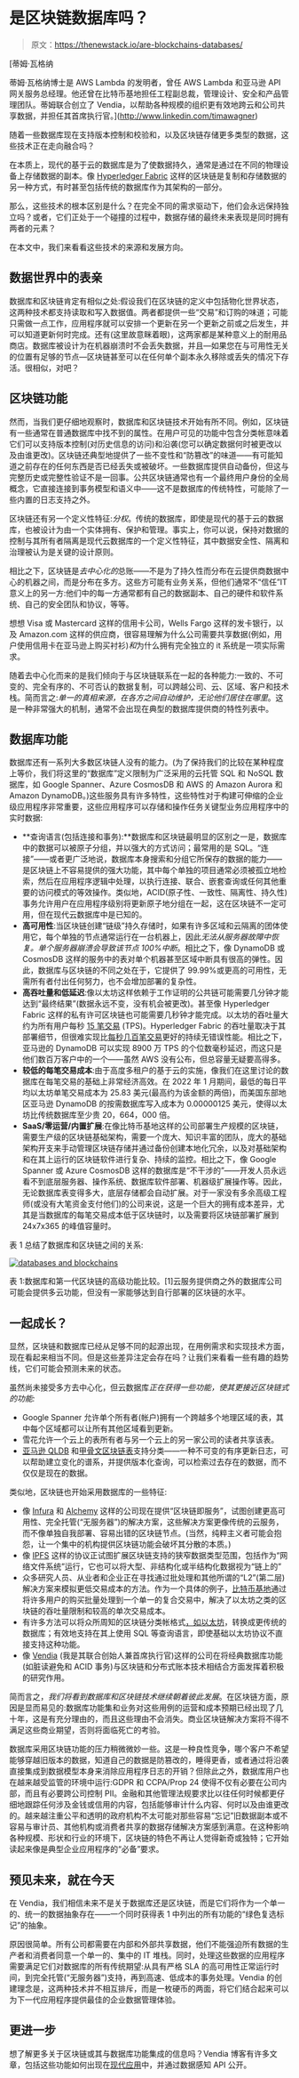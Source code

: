 # 是区块链数据库吗？

> 原文：<https://thenewstack.io/are-blockchains-databases/>

[](http://www.linkedin.com/timawagner)

 [蒂姆·瓦格纳

蒂姆·瓦格纳博士是 AWS Lambda 的发明者，曾任 AWS Lambda 和亚马逊 API 网关服务总经理。他还曾在比特币基地担任工程副总裁，管理设计、安全和产品管理团队。蒂姆联合创立了 Vendia，以帮助各种规模的组织更有效地跨云和公司共享数据，并担任其首席执行官。](http://www.linkedin.com/timawagner) [](http://www.linkedin.com/timawagner)

随着一些数据库现在支持版本控制和校验和，以及区块链存储更多类型的数据，这些技术正在走向融合吗？

在本质上，现代的基于云的数据库是为了使数据持久，通常是通过在不同的物理设备上存储数据的副本。像 [Hyperledger Fabric](https://www.hyperledger.org/use/fabric) 这样的区块链是复制和存储数据的另一种方式，有时甚至包括传统的数据库作为其架构的一部分。

那么，这些技术的根本区别是什么？在完全不同的需求驱动下，他们会永远保持独立吗？或者，它们正处于一个碰撞的过程中，数据存储的最终未来表现是同时拥有两者的元素？

在本文中，我们来看看这些技术的来源和发展方向。

## 数据世界中的表亲

数据库和区块链肯定有相似之处:假设我们在区块链的定义中包括物化世界状态，这两种技术都支持读取和写入数据值。两者都提供一些“交易”和订购的味道；可能只需做一点工作，应用程序就可以安排一个更新在另一个更新之前或之后发生，并可以知道更新何时完成。还有(这里故意眯着眼)，这两家都是某种意义上的耐用品商店。数据库被设计为在机器崩溃时不会丢失数据，并且—如果您在与可用性无关的位置有足够的节点—区块链甚至可以在任何单个副本永久移除或丢失的情况下存活。很相似，对吧？

## 区块链功能

然而，当我们更仔细地观察时，数据库和区块链技术开始有所不同。例如，区块链有一些通常在普通数据库中找不到的属性。在用户可见的功能中包含分类帐意味着它们可以支持版本控制(对历史信息的访问)和沿袭(您可以确定数据何时被更改以及由谁更改)。区块链还典型地提供了一些不变性和“防篡改”的味道——有可能知道之前存在的任何东西是否已经丢失或被破坏。一些数据库提供自动备份，但这与完整历史或完整性验证不是一回事。公共区块链通常也有一个最终用户身份的全局概念，它直接连接到事务模型和语义中——这不是数据库的传统特性，可能除了一些内置的日志支持之外。

区块链还有另一个定义性特征:*分权*。传统的数据库，即使是现代的基于云的数据库，也被设计为由一个实体拥有、保护和管理。事实上，你可以说，保持对数据的控制与其所有者隔离是现代云数据库的一个定义性特征，其中数据安全性、隔离和治理被认为是关键的设计原则。

相比之下，区块链是*去中心化的*总账——不是为了持久性而分布在云提供商数据中心的机器之间，而是分布在多方。这些方可能有业务关系，但他们通常不“信任”IT 意义上的另一方:他们中的每一方通常都有自己的数据副本、自己的硬件和软件系统、自己的安全团队和协议，等等。

想想 Visa 或 Mastercard 这样的信用卡公司，Wells Fargo 这样的发卡银行，以及 Amazon.com 这样的供应商，很容易理解为什么公司需要共享数据(例如，用户使用信用卡在亚马逊上购买衬衫)*和*为什么拥有完全独立的 it 系统是一项实际需求。

随着去中心化而来的是我们倾向于与区块链联系在一起的各种能力:一致的、不可变的、完全有序的、不可否认的数据复制，可以跨越公司、云、区域、客户和技术栈。简而言之:*单一的真相来源，在各方之间自动维护，无论他们居住在哪里*。这是一种非常强大的机制，通常不会出现在典型的数据库提供商的特性列表中。

## 数据库功能

数据库还有一系列大多数区块链人没有的能力。(为了保持我们的比较在某种程度上等价，我们将这里的“数据库”定义限制为广泛采用的云托管 SQL 和 NoSQL 数据库，如 Google Spanner、Azure CosmosDB 和 AWS 的 Amazon Aurora 和 Amazon DynamoDB。)这些服务具有许多特性，这些特性对于构建可伸缩的企业级应用程序非常重要，这些应用程序可以存储和操作任务关键型业务应用程序中的实时数据:

*   **查询语言(包括连接和事务):**数据库和区块链最明显的区别之一是，数据库中的数据可以被原子分组，并以强大的方式访问；最常用的是 SQL。“连接”——或者更广泛地说，数据库本身搜索和分组它所保存的数据的能力——是区块链上不容易提供的强大功能，其中每个单独的项目通常必须被孤立地检索，然后在应用程序逻辑中处理，以执行连接、联合、嵌套查询或任何其他重要的访问模式的等效操作。类似地，ACID(原子性、一致性、隔离性、持久性)事务允许用户在应用程序级别将更新原子地分组在一起，这在区块链不一定可用，但在现代云数据库中是已知的。
*   **高可用性**:当区块链创建“链级”持久存储时，如果有许多区域和云隔离的团体使用它，每个单独的节点通常运行在一台机器上，因此*无法从服务器故障中恢复。单个服务器崩溃会导致该节点 100%中断*。相比之下，像 DynamoDB 或 CosmosDB 这样的服务中的表对单个机器甚至区域中断具有很高的弹性。因此，数据库与区块链的不同之处在于，它提供了 99.99%或更高的可用性，无需所有者付出任何努力，也不会增加部署的复杂性。
*   **高吞吐量和低延迟**:像以太坊这样依赖于工作证明的公共链可能需要几分钟才能达到“最终结果”(数据永远不变，没有机会被更改)。甚至像 Hyperledger Fabric 这样的私有许可区块链也可能需要几秒钟才能完成。以太坊的吞吐量大约为所有用户每秒 [15 笔交易](https://blog.coinbase.com/scaling-ethereum-crypto-for-a-billion-users-715ce15afc0b) (TPS)。Hyperledger Fabric 的吞吐量取决于其部署细节，但很难实现比[每秒几百笔交易](https://arxiv.org/abs/2110.09221)更好的持续无错误性能。相比之下，亚马逊的 DynamoDB 可以实现 8900 万 TPS 的个位数毫秒延迟，而这只是他们数百万客户中的一个——虽然 AWS 没有公布，但总容量无疑要高得多。
*   **较低的每笔交易成本**:由于高度多租户的基于云的实施，像我们在这里讨论的数据库在每笔交易的基础上非常经济高效。在 2022 年 1 月期间，最低的每日平均以太坊单笔交易成本为 25.83 美元(最高约为该金额的两倍)，而美国东部地区亚马逊 DynamoDB 的按需数据库写入成本为 0.00000125 美元，使得以太坊比传统数据库至少贵 20，664，000 倍。
*   **SaaS/零运营/内置扩展**:在像比特币基地这样的公司部署生产规模的区块链，需要生产级的区块链基础架构，需要一个庞大、知识丰富的团队，庞大的基础架构开支来手动管理区块链存储并通过备份创建本地化冗余，以及对基础架构和在其上运行的区块链软件进行复杂、持续的监控。相比之下，像 Google Spanner 或 Azure CosmosDB 这样的数据库是“不干涉的”——开发人员永远看不到底层服务器、操作系统、数据库软件部署、机器级扩展操作等。因此，无论数据库表变得多大，底层存储都会自动扩展。对于一家没有多余高级工程师(或没有大笔资金支付他们)的公司来说，这是一个巨大的拥有成本差异，尤其是当数据库的每笔交易成本低于区块链时，以及需要将区块链部署扩展到 24x7x365 的峰值容量时。

表 1 总结了数据库和区块链之间的关系:

[![databases and blockchains](img/de62862a71211f739426b555560d31c1.png)](https://cdn.thenewstack.io/media/2022/03/da58229c-image2.png)

表 1:数据库和第一代区块链的高级功能比较。[1]云服务提供商之外的数据库公司可能会提供多云功能，但没有一家能够达到自行部署的区块链的水平。

## 一起成长？

显然，区块链和数据库已经从足够不同的起源出现，在用例需求和实现技术方面，现在看起来相当不同。但是这些差异注定会存在吗？让我们来看看一些有趣的趋势线，它们可能会预测未来的状态。

虽然尚未接受多方去中心化，但云数据库*正在获得一些功能，使其更接近区块链式的功能:*

*   Google Spanner 允许单个所有者(帐户)拥有一个跨越多个地理区域的表，其中每个区域都可以让所有其他区域看到更新。
*   雪花允许一个云上的表所有者与另一个云上的另一家公司的读者共享该表。
*   [亚马逊 QLDB](https://aws.amazon.com/qldb/) 和[甲骨文区块链表](https://docs.oracle.com/en/database/oracle/oracle-database/21/nfcon/details-oracle-blockchain-table-282449857.html)支持分类——一种不可变的有序更新日志，可以帮助建立变化的谱系，并提供版本化查询，可以检索过去存在的数据，而不仅仅是现在的数据。

类似地，区块链也开始采用数据库的一些特征:

*   像 [Infura](https://www.infura.io) 和 [Alchemy](https://www.alchemy.com/) 这样的公司现在提供“区块链即服务”，试图创建更高可用性、完全托管(“无服务器”)的解决方案，这些解决方案更像传统的云服务，而不像单独自我部署、容易出错的区块链节点。(当然，纯粹主义者可能会抱怨，让一个集中的机构提供区块链功能会破坏其分散的本质。)
*   像 [IPFS](https://ipfs.io/) 这样的协议正试图扩展区块链支持的狭窄数据类型范围，包括作为“网络文件系统”运行，它也可以将大型、非结构化或半结构化数据视为“链上的”
*   众多研究人员、从业者和企业正在寻找通过批处理和其他所谓的“L2”(第二层)解决方案来模拟更低交易成本的方法。作为一个具体的例子，[比特币基地](https://www.coinbase.com)通过将许多用户的购买批量处理到一个单一的复合交易中，解决了以太坊之类的区块链的吞吐量限制和较高的单次交易成本。
*   有许多方法可以将众所周知的区块链分类帐格式[，如以太坊](https://medium.com/validitylabs/how-to-interact-with-the-ethereum-blockchain-and-create-a-database-with-python-and-sql-3dcbd579b3c0)，转换成更传统的数据库；有效地支持在其上使用 SQL 等查询语言，即使基础以太坊协议不直接支持这种功能。
*   像 [Vendia](https://www.vendia.net) (我是其联合创始人兼首席执行官)这样的公司在将经典数据库功能(如脏读避免和 ACID 事务)与区块链和分布式账本技术相结合方面发挥着积极的研究作用。

简而言之，*我们将看到数据库和区块链技术继续朝着彼此发展*。在区块链方面，原因是显而易见的:数据库功能集和业务对这些用例的运营和成本预期已经出现了几十年，这是有充分理由的，而且这些理由不会消失。商业区块链解决方案将不得不满足这些商业期望，否则将面临死亡的考验。

数据库采用区块链功能的压力稍微微妙一些。这是一种良性竞争，哪个客户不希望能够穿越旧版本的数据，知道自己的数据是防篡改的，睡得更香，或者通过将沿袭直接集成到数据模型本身来消除应用程序日志的开销？但除此之外，数据库用户也在越来越受监管的环境中运行:GDPR 和 CCPA/Prop 24 使得不仅有必要在公司内部，而且有必要跨公司控制 PII。金融和其他管理法规要求比以往任何时候都更仔细地跟踪任何涉及金钱或信用的内容，包括能够审计什么内容、何时以及由谁更改的。越来越注重公平和透明的政府机构不太可能对那些容易“忘记”旧数据副本或不容易与审计员、其他机构或消费者共享的数据存储解决方案感到满意。在这种影响各种规模、形状和行业的环境下，区块链的特色不再让人觉得新奇或独特；它开始读起来像是典型企业应用程序的“必备”要求。

## 预见未来，就在今天

在 Vendia，我们相信未来不是关于数据库还是区块链，而是它们将作为一个单一的、统一的数据抽象存在——一个同时获得表 1 中列出的所有功能的“绿色复选标记”的抽象。

原因很简单。所有公司都需要在内部和外部共享数据，他们不能强迫所有数据的生产者和消费者同意一个单一的、集中的 IT 堆栈。同时，处理这些数据的应用程序需要满足它们对数据库的所有传统期望:从具有严格 SLA 的高可用性正常运行时间，到完全托管(“无服务器”)支持，再到高速、低成本的事务处理。Vendia 的创建理念是，这两种技术并不相互排斥，而是一枚硬币的两面，将它们结合起来可以为下一代应用程序提供最佳的企业数据管理体验。

## 更进一步

想了解更多关于区块链或其与数据库功能集成的信息吗？Vendia 博客有许多文章，包括这些功能如何出现在[现代应用](https://www.vendia.net/blog/lean-app)中，并通过数据感知 API 公开。

<svg xmlns:xlink="http://www.w3.org/1999/xlink" viewBox="0 0 68 31" version="1.1"><title>Group</title> <desc>Created with Sketch.</desc></svg>
